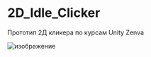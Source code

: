 # 2D_Idle_Clicker
 Прототип 2Д кликера по курсам Unity Zenva
 
 ![изображение](https://user-images.githubusercontent.com/79563332/150099322-6bec523c-2b96-4900-ae80-21caff13a166.png)

